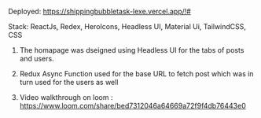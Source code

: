 Deployed: https://shippingbubbletask-lexe.vercel.app/!#


Stack: ReactJs, Redex, HeroIcons, Headless UI, Material Ui, TailwindCSS, CSS

1. The homapage was dseigned using Headless UI for the tabs of posts and users. 

2. Redux Async Function used for the base URL to fetch post which was in turn used for the users as well

3. Video walkthrough on loom : https://www.loom.com/share/bed7312046a64669a72f9f4db76443e0
